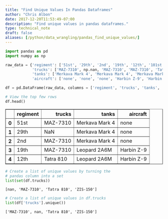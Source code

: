 ```yaml
---
title: "Find Unique Values In Pandas Dataframes"
author: "Chris Albon"
date: 2017-12-20T11:53:49-07:00
description: "Find unique values in pandas dataframes."
type: technical_note
draft: false
aliases: [/python/data_wrangling/pandas_find_unique_values/]
---
```


```python
import pandas as pd
import numpy as np
```


```python
raw_data = {'regiment': ['51st', '29th', '2nd', '19th', '12th', '101st', '90th', '30th', '193th', '1st', '94th', '91th'], 
            'trucks': ['MAZ-7310', np.nan, 'MAZ-7310', 'MAZ-7310', 'Tatra 810', 'Tatra 810', 'Tatra 810', 'Tatra 810', 'ZIS-150', 'Tatra 810', 'ZIS-150', 'ZIS-150'],
            'tanks': ['Merkava Mark 4', 'Merkava Mark 4', 'Merkava Mark 4', 'Leopard 2A6M', 'Leopard 2A6M', 'Leopard 2A6M', 'Arjun MBT', 'Leopard 2A6M', 'Arjun MBT', 'Arjun MBT', 'Arjun MBT', 'Arjun MBT'],
            'aircraft': ['none', 'none', 'none', 'Harbin Z-9', 'Harbin Z-9', 'none', 'Harbin Z-9', 'SH-60B Seahawk', 'SH-60B Seahawk', 'SH-60B Seahawk', 'SH-60B Seahawk', 'SH-60B Seahawk']}

df = pd.DataFrame(raw_data, columns = ['regiment', 'trucks', 'tanks', 'aircraft'])
```


```python
# View the top few rows
df.head()
```




<div>
<style scoped>
    .dataframe tbody tr th:only-of-type {
        vertical-align: middle;
    }

    .dataframe tbody tr th {
        vertical-align: top;
    }

    .dataframe thead th {
        text-align: right;
    }
</style>
<table border="1" class="dataframe">
  <thead>
    <tr style="text-align: right;">
      <th></th>
      <th>regiment</th>
      <th>trucks</th>
      <th>tanks</th>
      <th>aircraft</th>
    </tr>
  </thead>
  <tbody>
    <tr>
      <th>0</th>
      <td>51st</td>
      <td>MAZ-7310</td>
      <td>Merkava Mark 4</td>
      <td>none</td>
    </tr>
    <tr>
      <th>1</th>
      <td>29th</td>
      <td>NaN</td>
      <td>Merkava Mark 4</td>
      <td>none</td>
    </tr>
    <tr>
      <th>2</th>
      <td>2nd</td>
      <td>MAZ-7310</td>
      <td>Merkava Mark 4</td>
      <td>none</td>
    </tr>
    <tr>
      <th>3</th>
      <td>19th</td>
      <td>MAZ-7310</td>
      <td>Leopard 2A6M</td>
      <td>Harbin Z-9</td>
    </tr>
    <tr>
      <th>4</th>
      <td>12th</td>
      <td>Tatra 810</td>
      <td>Leopard 2A6M</td>
      <td>Harbin Z-9</td>
    </tr>
  </tbody>
</table>
</div>




```python
# Create a list of unique values by turning the
# pandas column into a set
list(set(df.trucks))
```




    [nan, 'MAZ-7310', 'Tatra 810', 'ZIS-150']




```python
# Create a list of unique values in df.trucks
list(df['trucks'].unique())
```




    ['MAZ-7310', nan, 'Tatra 810', 'ZIS-150']


